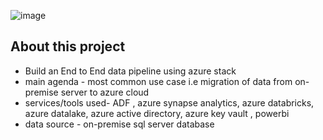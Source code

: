 ![image](https://github.com/user-attachments/assets/63fe3b0c-8634-4e3e-8f22-f6e49ffa1adf)

## About this project

- Build an End to End data pipeline using azure stack
- main agenda - most common use case i.e migration of data from on-premise server to azure cloud
- services/tools used- ADF , azure synapse analytics, azure databricks, azure datalake, azure active directory, azure key vault , powerbi
- data source - on-premise sql server database

